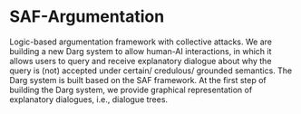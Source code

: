 # SAF-Argumentation
Logic-based argumentation framework with collective attacks. We are building a new Darg system to allow human-AI interactions, in which it allows users to query and receive explanatory dialogue about why the query is (not) accepted under certain/ credulous/ grounded semantics. The Darg system is built based on the SAF framework. At the first step of building the Darg system, we provide graphical representation of explanatory dialogues, i.e., dialogue trees.


